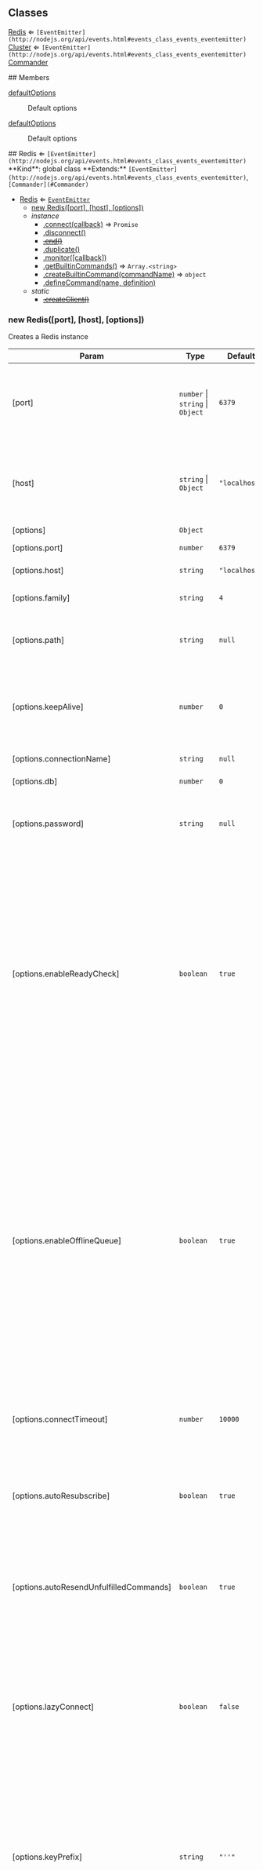 ## Classes
<dl>
<dt><a href="#Redis">Redis</a> ⇐ <code>[EventEmitter](http://nodejs.org/api/events.html#events_class_events_eventemitter)</code></dt>
<dd></dd>
<dt><a href="#Cluster">Cluster</a> ⇐ <code>[EventEmitter](http://nodejs.org/api/events.html#events_class_events_eventemitter)</code></dt>
<dd></dd>
<dt><a href="#Commander">Commander</a></dt>
<dd></dd>
</dl>
## Members
<dl>
<dt><a href="#defaultOptions">defaultOptions</a></dt>
<dd><p>Default options</p>
</dd>
<dt><a href="#defaultOptions">defaultOptions</a></dt>
<dd><p>Default options</p>
</dd>
</dl>
<a name="Redis"></a>
## Redis ⇐ <code>[EventEmitter](http://nodejs.org/api/events.html#events_class_events_eventemitter)</code>
**Kind**: global class  
**Extends:** <code>[EventEmitter](http://nodejs.org/api/events.html#events_class_events_eventemitter)</code>, <code>[Commander](#Commander)</code>  

* [Redis](#Redis) ⇐ <code>[EventEmitter](http://nodejs.org/api/events.html#events_class_events_eventemitter)</code>
  * [new Redis([port], [host], [options])](#new_Redis_new)
  * _instance_
    * [.connect(callback)](#Redis+connect) ⇒ <code>Promise</code>
    * [.disconnect()](#Redis+disconnect)
    * ~~[.end()](#Redis+end)~~
    * [.duplicate()](#Redis+duplicate)
    * [.monitor([callback])](#Redis+monitor)
    * [.getBuiltinCommands()](#Commander+getBuiltinCommands) ⇒ <code>Array.&lt;string&gt;</code>
    * [.createBuiltinCommand(commandName)](#Commander+createBuiltinCommand) ⇒ <code>object</code>
    * [.defineCommand(name, definition)](#Commander+defineCommand)
  * _static_
    * ~~[.createClient()](#Redis.createClient)~~

<a name="new_Redis_new"></a>
### new Redis([port], [host], [options])
Creates a Redis instance


| Param | Type | Default | Description |
| --- | --- | --- | --- |
| [port] | <code>number</code> &#124; <code>string</code> &#124; <code>Object</code> | <code>6379</code> | Port of the Redis server, or a URL string(see the examples below), or the `options` object(see the third argument). |
| [host] | <code>string</code> &#124; <code>Object</code> | <code>&quot;localhost&quot;</code> | Host of the Redis server, when the first argument is a URL string, this argument is an object represents the options. |
| [options] | <code>Object</code> |  | Other options. |
| [options.port] | <code>number</code> | <code>6379</code> | Port of the Redis server. |
| [options.host] | <code>string</code> | <code>&quot;localhost&quot;</code> | Host of the Redis server. |
| [options.family] | <code>string</code> | <code>4</code> | Version of IP stack. Defaults to 4. |
| [options.path] | <code>string</code> | <code>null</code> | Local domain socket path. If set the `port`, `host` and `family` will be ignored. |
| [options.keepAlive] | <code>number</code> | <code>0</code> | TCP KeepAlive on the socket with a X ms delay before start. Set to a non-number value to disable keepAlive. |
| [options.connectionName] | <code>string</code> | <code>null</code> | Connection name. |
| [options.db] | <code>number</code> | <code>0</code> | Database index to use. |
| [options.password] | <code>string</code> | <code>null</code> | If set, client will send AUTH command with the value of this option when connected. |
| [options.enableReadyCheck] | <code>boolean</code> | <code>true</code> | When a connection is established to the Redis server, the server might still be loading the database from disk. While loading, the server not respond to any commands. To work around this, when this option is `true`, ioredis will check the status of the Redis server, and when the Redis server is able to process commands, a `ready` event will be emitted. |
| [options.enableOfflineQueue] | <code>boolean</code> | <code>true</code> | By default, if there is no active connection to the Redis server, commands are added to a queue and are executed once the connection is "ready" (when `enableReadyCheck` is `true`, "ready" means the Redis server has loaded the database from disk, otherwise means the connection to the Redis server has been established). If this option is false, when execute the command when the connection isn't ready, an error will be returned. |
| [options.connectTimeout] | <code>number</code> | <code>10000</code> | The milliseconds before a timeout occurs during the initial connection to the Redis server. |
| [options.autoResubscribe] | <code>boolean</code> | <code>true</code> | After reconnected, if the previous connection was in the subscriber mode, client will auto re-subscribe these channels. |
| [options.autoResendUnfulfilledCommands] | <code>boolean</code> | <code>true</code> | If true, client will resend unfulfilled commands(e.g. block commands) in the previous connection when reconnected. |
| [options.lazyConnect] | <code>boolean</code> | <code>false</code> | By default, When a new `Redis` instance is created, it will connect to Redis server automatically. If you want to keep disconnected util a command is called, you can pass the `lazyConnect` option to the constructor: |
| [options.keyPrefix] | <code>string</code> | <code>&quot;&#x27;&#x27;&quot;</code> | The prefix to prepend to all keys in a command. ```javascript var redis = new Redis({ lazyConnect: true }); // No attempting to connect to the Redis server here. // Now let's connect to the Redis server redis.get('foo', function () { }); ``` |
| [options.retryStrategy] | <code>function</code> |  | See "Quick Start" section |
| [options.reconnectOnError] | <code>function</code> |  | See "Quick Start" section |
| [options.readOnly] | <code>boolean</code> | <code>false</code> | Enable READONLY mode for the connection. Only available for cluster mode. |

**Example**  
```js
var Redis = require('ioredis');

var redis = new Redis();
// or: var redis = Redis();

var redisOnPort6380 = new Redis(6380);
var anotherRedis = new Redis(6380, '192.168.100.1');
var unixSocketRedis = new Redis({ path: '/tmp/echo.sock' });
var unixSocketRedis2 = new Redis('/tmp/echo.sock');
var urlRedis = new Redis('redis://user:password@redis-service.com:6379/');
var urlRedis2 = new Redis('//localhost:6379');
var authedRedis = new Redis(6380, '192.168.100.1', { password: 'password' });
```
<a name="Redis+connect"></a>
### redis.connect(callback) ⇒ <code>Promise</code>
Create a connection to Redis.
This method will be invoked automatically when creating a new Redis instance.

**Kind**: instance method of <code>[Redis](#Redis)</code>  
**Access:** public  

| Param | Type |
| --- | --- |
| callback | <code>function</code> | 

<a name="Redis+disconnect"></a>
### redis.disconnect()
Disconnect from Redis.

This method closes the connection immediately,
and may lose some pending replies that haven't written to client.
If you want to wait for the pending replies, use Redis#quit instead.

**Kind**: instance method of <code>[Redis](#Redis)</code>  
**Access:** public  
<a name="Redis+end"></a>
### ~~redis.end()~~
***Deprecated***

Disconnect from Redis.

**Kind**: instance method of <code>[Redis](#Redis)</code>  
<a name="Redis+duplicate"></a>
### redis.duplicate()
Create a new instance with the same options as the current one.

**Kind**: instance method of <code>[Redis](#Redis)</code>  
**Access:** public  
**Example**  
```js
var redis = new Redis(6380);
var anotherRedis = redis.duplicate();
```
<a name="Redis+monitor"></a>
### redis.monitor([callback])
Listen for all requests received by the server in real time.

This command will create a new connection to Redis and send a
MONITOR command via the new connection in order to avoid disturbing
the current connection.

**Kind**: instance method of <code>[Redis](#Redis)</code>  
**Access:** public  

| Param | Type | Description |
| --- | --- | --- |
| [callback] | <code>function</code> | The callback function. If omit, a promise will be returned. |

**Example**  
```js
var redis = new Redis();
redis.monitor(function (err, monitor) {
  // Entering monitoring mode.
  monitor.on('monitor', function (time, args) {
    console.log(time + ": " + util.inspect(args));
  });
});

// supports promise as well as other commands
redis.monitor().then(function (monitor) {
  monitor.on('monitor', function (time, args) {
    console.log(time + ": " + util.inspect(args));
  });
});
```
<a name="Commander+getBuiltinCommands"></a>
### redis.getBuiltinCommands() ⇒ <code>Array.&lt;string&gt;</code>
Return supported builtin commands

**Kind**: instance method of <code>[Redis](#Redis)</code>  
**Returns**: <code>Array.&lt;string&gt;</code> - command list  
**Access:** public  
<a name="Commander+createBuiltinCommand"></a>
### redis.createBuiltinCommand(commandName) ⇒ <code>object</code>
Create a builtin command

**Kind**: instance method of <code>[Redis](#Redis)</code>  
**Returns**: <code>object</code> - functions  
**Access:** public  

| Param | Type | Description |
| --- | --- | --- |
| commandName | <code>string</code> | command name |

<a name="Commander+defineCommand"></a>
### redis.defineCommand(name, definition)
Define a custom command using lua script

**Kind**: instance method of <code>[Redis](#Redis)</code>  

| Param | Type | Default | Description |
| --- | --- | --- | --- |
| name | <code>string</code> |  | the command name |
| definition | <code>object</code> |  |  |
| definition.lua | <code>string</code> |  | the lua code |
| [definition.numberOfKeys] | <code>number</code> | <code></code> | the number of keys. If omit, you have to pass the number of keys as the first argument every time you invoke the command |

<a name="Redis.createClient"></a>
### ~~Redis.createClient()~~
***Deprecated***

Create a Redis instance

**Kind**: static method of <code>[Redis](#Redis)</code>  
<a name="Cluster"></a>
## Cluster ⇐ <code>[EventEmitter](http://nodejs.org/api/events.html#events_class_events_eventemitter)</code>
**Kind**: global class  
**Extends:** <code>[EventEmitter](http://nodejs.org/api/events.html#events_class_events_eventemitter)</code>, <code>[Commander](#Commander)</code>  

* [Cluster](#Cluster) ⇐ <code>[EventEmitter](http://nodejs.org/api/events.html#events_class_events_eventemitter)</code>
  * [new Cluster(startupNodes, options)](#new_Cluster_new)
  * [.connect()](#Cluster+connect) ⇒ <code>Promise</code>
  * [.disconnect()](#Cluster+disconnect)
  * [.nodes([role])](#Cluster+nodes) ⇒ <code>[Array.&lt;Redis&gt;](#Redis)</code>
  * [.getBuiltinCommands()](#Commander+getBuiltinCommands) ⇒ <code>Array.&lt;string&gt;</code>
  * [.createBuiltinCommand(commandName)](#Commander+createBuiltinCommand) ⇒ <code>object</code>
  * [.defineCommand(name, definition)](#Commander+defineCommand)
  * *[.sendCommand()](#Commander+sendCommand)*

<a name="new_Cluster_new"></a>
### new Cluster(startupNodes, options)
Creates a Redis Cluster instance


| Param | Type | Default | Description |
| --- | --- | --- | --- |
| startupNodes | <code>Array.&lt;Object&gt;</code> |  | An array of nodes in the cluster, [{ port: number, host: string }] |
| options | <code>Object</code> |  |  |
| [options.enableOfflineQueue] | <code>boolean</code> | <code>true</code> | See Redis class |
| [options.lazyConnect] | <code>boolean</code> | <code>false</code> | See Redis class |
| [options.scaleReads] | <code>string</code> | <code>&quot;masters&quot;</code> | Scale reads to the node with the specified role. Available values are "masters", "slaves" and "all". |
| [options.maxRedirections] | <code>number</code> | <code>16</code> | When a MOVED or ASK error is received, client will redirect the command to another node. This option limits the max redirections allowed to send a command. |
| [options.clusterRetryStrategy] | <code>function</code> |  | See "Quick Start" section |
| [options.retryDelayOnFailover] | <code>number</code> | <code>100</code> | When an error is received when sending a command(e.g. "Connection is closed." when the target Redis node is down), |
| [options.retryDelayOnClusterDown] | <code>number</code> | <code>100</code> | When a CLUSTERDOWN error is received, client will retry if `retryDelayOnClusterDown` is valid delay time. |

<a name="Cluster+connect"></a>
### cluster.connect() ⇒ <code>Promise</code>
Connect to a cluster

**Kind**: instance method of <code>[Cluster](#Cluster)</code>  
**Access:** public  
<a name="Cluster+disconnect"></a>
### cluster.disconnect()
Disconnect from every node in the cluster.

**Kind**: instance method of <code>[Cluster](#Cluster)</code>  
**Access:** public  
<a name="Cluster+nodes"></a>
### cluster.nodes([role]) ⇒ <code>[Array.&lt;Redis&gt;](#Redis)</code>
Get nodes with the specified role

**Kind**: instance method of <code>[Cluster](#Cluster)</code>  
**Returns**: <code>[Array.&lt;Redis&gt;](#Redis)</code> - array of nodes  
**Access:** public  

| Param | Type | Default | Description |
| --- | --- | --- | --- |
| [role] | <code>string</code> | <code>&quot;all&quot;</code> | role, "masters", "slaves" or "all" |

<a name="Commander+getBuiltinCommands"></a>
### cluster.getBuiltinCommands() ⇒ <code>Array.&lt;string&gt;</code>
Return supported builtin commands

**Kind**: instance method of <code>[Cluster](#Cluster)</code>  
**Returns**: <code>Array.&lt;string&gt;</code> - command list  
**Access:** public  
<a name="Commander+createBuiltinCommand"></a>
### cluster.createBuiltinCommand(commandName) ⇒ <code>object</code>
Create a builtin command

**Kind**: instance method of <code>[Cluster](#Cluster)</code>  
**Returns**: <code>object</code> - functions  
**Access:** public  

| Param | Type | Description |
| --- | --- | --- |
| commandName | <code>string</code> | command name |

<a name="Commander+defineCommand"></a>
### cluster.defineCommand(name, definition)
Define a custom command using lua script

**Kind**: instance method of <code>[Cluster](#Cluster)</code>  

| Param | Type | Default | Description |
| --- | --- | --- | --- |
| name | <code>string</code> |  | the command name |
| definition | <code>object</code> |  |  |
| definition.lua | <code>string</code> |  | the lua code |
| [definition.numberOfKeys] | <code>number</code> | <code></code> | the number of keys. If omit, you have to pass the number of keys as the first argument every time you invoke the command |

<a name="Commander+sendCommand"></a>
### *cluster.sendCommand()*
Send a command

**Kind**: instance abstract method of <code>[Cluster](#Cluster)</code>  
**Overrides:** <code>[sendCommand](#Commander+sendCommand)</code>  
**Access:** public  
<a name="Commander"></a>
## Commander
**Kind**: global class  

* [Commander](#Commander)
  * [new Commander()](#new_Commander_new)
  * [.getBuiltinCommands()](#Commander+getBuiltinCommands) ⇒ <code>Array.&lt;string&gt;</code>
  * [.createBuiltinCommand(commandName)](#Commander+createBuiltinCommand) ⇒ <code>object</code>
  * [.defineCommand(name, definition)](#Commander+defineCommand)
  * *[.sendCommand()](#Commander+sendCommand)*

<a name="new_Commander_new"></a>
### new Commander()
Commander

This is the base class of Redis, Redis.Cluster and Pipeline


| Param | Type | Default | Description |
| --- | --- | --- | --- |
| [options.showFriendlyErrorStack] | <code>boolean</code> | <code>false</code> | Whether to show a friendly error stack. Will decrease the performance significantly. |

<a name="Commander+getBuiltinCommands"></a>
### commander.getBuiltinCommands() ⇒ <code>Array.&lt;string&gt;</code>
Return supported builtin commands

**Kind**: instance method of <code>[Commander](#Commander)</code>  
**Returns**: <code>Array.&lt;string&gt;</code> - command list  
**Access:** public  
<a name="Commander+createBuiltinCommand"></a>
### commander.createBuiltinCommand(commandName) ⇒ <code>object</code>
Create a builtin command

**Kind**: instance method of <code>[Commander](#Commander)</code>  
**Returns**: <code>object</code> - functions  
**Access:** public  

| Param | Type | Description |
| --- | --- | --- |
| commandName | <code>string</code> | command name |

<a name="Commander+defineCommand"></a>
### commander.defineCommand(name, definition)
Define a custom command using lua script

**Kind**: instance method of <code>[Commander](#Commander)</code>  

| Param | Type | Default | Description |
| --- | --- | --- | --- |
| name | <code>string</code> |  | the command name |
| definition | <code>object</code> |  |  |
| definition.lua | <code>string</code> |  | the lua code |
| [definition.numberOfKeys] | <code>number</code> | <code></code> | the number of keys. If omit, you have to pass the number of keys as the first argument every time you invoke the command |

<a name="Commander+sendCommand"></a>
### *commander.sendCommand()*
Send a command

**Kind**: instance abstract method of <code>[Commander](#Commander)</code>  
**Access:** public  
<a name="defaultOptions"></a>
## defaultOptions
Default options

**Kind**: global variable  
**Access:** protected  
<a name="defaultOptions"></a>
## defaultOptions
Default options

**Kind**: global variable  
**Access:** protected  
